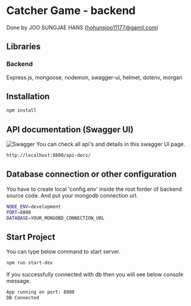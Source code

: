 # Catcher Game - backend

Done by JOO SUNGJAE HANS (hohunsjoo11177@gamil.com)

## Libraries

### Backend

Express.js, mongoose, nodemon, swagger-ui, helmet, dotenv, morgan

## Installation

```bash
npm install
```

## API documentation (Swagger UI)

![Swagger](https://github.com/hohuns/hohuns-Catcher_Game_JOOSungJae_SandboxVR/assets/47592940/5477f5c9-4b13-4aab-8429-1373d4ae14aa)
You can check all api's and details in this swagger UI page.

```bash
http://localhost:8800/api-docs/
```

## Database connection or other configuration

You have to create local 'config.env' inside the root forder of backend source code. And put your mongodb connection url.

```bash
NODE_ENV=development
PORT=8800
DATABASE=YOUR_MONGOBD_CONNECTION_URL

```

## Start Project

You can type below command to start server.

```bash
npm run start-dev
```

If you successfully connected with db then you will see below console message.

```bash
App running on port: 8800
DB Connected
```
